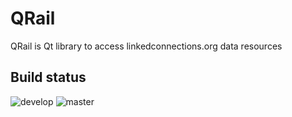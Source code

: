 # QRail

QRail is Qt library to access linkedconnections.org data resources

## Build status

![develop](https://travis-ci.com/DylanVanAssche/QRail.svg?branch=develop)
![master](https://travis-ci.com/DylanVanAssche/QRail.svg?branch=master)

